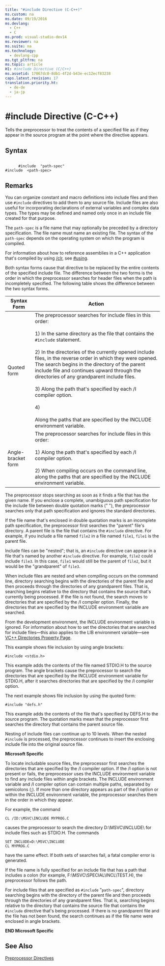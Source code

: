 ```yaml
---
title: "#include Directive (C-C++)"
ms.custom: na
ms.date: 09/19/2016
ms.devlang: 
  - C++
  - C
ms.prod: visual-studio-dev14
ms.reviewer: na
ms.suite: na
ms.technology: 
  - devlang-cpp
ms.tgt_pltfrm: na
ms.topic: article
H1: #include Directive (C/C++)
ms.assetid: 17067dc0-8db1-4f2d-b43e-ec12ecf83238
caps.latest.revision: 17
translation.priority.ht: 
  - de-de
  - ja-jp
---
```

# #include Directive (C-C++)
Tells the preprocessor to treat the contents of a specified file as if they appear in the source program at the point where the directive appears.  
  
## Syntax  
  
```  
  
      #include  "path-spec"  
#include  <path-spec>  
```  
  
## Remarks  
 You can organize constant and macro definitions into include files and then use `#include` directives to add them to any source file. Include files are also useful for incorporating declarations of external variables and complex data types. The types may be defined and named only once in an include file created for that purpose.  
  
 The `path-spec` is a file name that may optionally be preceded by a directory specification. The file name must name an existing file. The syntax of the `path-spec` depends on the operating system on which the program is compiled.  
  
 For information about how to reference assemblies in a C++ application that's compiled by using [/clr](../Topic/-clr%20\(Common%20Language%20Runtime%20Compilation\).md), see [#using](../vs140/#using-Directive--C---.md).  
  
 Both syntax forms cause that directive to be replaced by the entire contents of the specified include file. The difference between the two forms is the order in which the preprocessor searches for header files when the path is incompletely specified. The following table shows the difference between the two syntax forms.  
  
|Syntax Form|Action|  
|-----------------|------------|  
|Quoted form|The preprocessor searches for include files in this order:<br /><br /> 1) In the same directory as the file that contains the `#include` statement.<br /><br /> 2) In the directories of the currently opened include files, in the reverse order in which they were opened. The search begins in the directory of the parent include file and continues upward through the directories of any grandparent include files.<br /><br /> 3) Along the path that's specified by each /I compiler option.<br /><br /> 4)<br /><br /> Along the paths that are specified by the INCLUDE environment variable.|  
|Angle-bracket form|The preprocessor searches for include files in this order:<br /><br /> 1) Along the path that's specified by each /I compiler option.<br /><br /> 2) When compiling occurs on the command line, along the paths that are specified by the INCLUDE environment variable.|  
  
 The preprocessor stops searching as soon as it finds a file that has the given name. If you enclose a complete, unambiguous path specification for the include file between double quotation marks (" "), the preprocessor searches only that path specification and ignores the standard directories.  
  
 If the file name that's enclosed in double quotation marks is an incomplete path specification, the preprocessor first searches the "parent" file's directory. A parent file is the file that contains the `#include` directive. For example, if you include a file named `file2` in a file named `file1`, `file1` is the parent file.  
  
 Include files can be "nested"; that is, an `#include` directive can appear in a file that's named by another `#include` directive. For example, `file2` could include `file3`. In this case, `file1` would still be the parent of `file2`, but it would be the "grandparent" of `file3`.  
  
 When include files are nested and when compiling occurs on the command line, directory searching begins with the directories of the parent file and then proceeds through the directories of any grandparent files. That is, searching begins relative to the directory that contains the source that's currently being processed. If the file is not found, the search moves to directories that are specified by the /I compiler option. Finally, the directories that are specified by the INCLUDE environment variable are searched.  
  
 From the development environment, the INCLUDE environment variable is ignored. For information about how to set the directories that are searched for include files—this also applies to the LIB environment variable—see [VC++ Directories Property Page](../vs140/VC---Directories-Property-Page.md).  
  
 This example shows file inclusion by using angle brackets:  
  
```  
#include <stdio.h>  
```  
  
 This example adds the contents of the file named STDIO.H to the source program. The angle brackets cause the preprocessor to search the directories that are specified by the INCLUDE environment variable for STDIO.H, after it searches directories that are specified by the /I compiler option.  
  
 The next example shows file inclusion by using the quoted form:  
  
```  
#include "defs.h"  
```  
  
 This example adds the contents of the file that's specified by DEFS.H to the source program. The quotation marks mean that the preprocessor first searches the directory that contains the parent source file.  
  
 Nesting of include files can continue up to 10 levels. When the nested `#include` is processed, the preprocessor continues to insert the enclosing include file into the original source file.  
  
 **Microsoft Specific**  
  
 To locate includable source files, the preprocessor first searches the directories that are specified by the /I compiler option. If the /I option is not present or fails, the preprocessor uses the INCLUDE environment variable to find any include files within angle brackets. The INCLUDE environment variable and /I compiler option can contain multiple paths, separated by semicolons (;). If more than one directory appears as part of the /I option or within the INCLUDE environment variable, the preprocessor searches them in the order in which they appear.  
  
 For example, the command  
  
```  
CL /ID:\MSVC\INCLUDE MYPROG.C  
```  
  
 causes the preprocessor to search the directory D:\MSVC\INCLUDE\ for include files such as STDIO.H. The commands  
  
```  
SET INCLUDE=D:\MSVC\INCLUDE  
CL MYPROG.C  
```  
  
 have the same effect. If both sets of searches fail, a fatal compiler error is generated.  
  
 If the file name is fully specified for an include file that has a path that includes a colon (for example, F:\MSVC\SPECIAL\INCL\TEST.H), the preprocessor follows the path.  
  
 For include files that are specified as `#include` "`path-spec`", directory searching begins with the directory of the parent file and then proceeds through the directories of any grandparent files. That is, searching begins relative to the directory that contains the source file that contains the `#include` directive that's being processed. If there is no grandparent file and the file has not been found, the search continues as if the file name were enclosed in angle brackets.  
  
 **END Microsoft Specific**  
  
## See Also  
 [Preprocessor Directives](../vs140/Preprocessor-Directives.md)